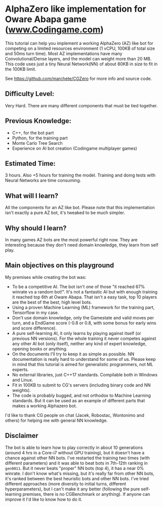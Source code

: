 # AlphaZero like implementation for Oware Abapa game (www.Codingame.com)

This tutorial can help you implement a working AlphaZero (AZ) like bot  for competing on a limited resources environment (1 vCPU, 100KB of total size and 50ms turn time). Most AZ implementations have many Convolutional/Dense layers, and the model can weight more than 20 MB. This code uses just a tiny Neural Network(NN) of about 80KB in size to fit in the 100KB limit.

See https://github.com/marchete/CGZero for more info and source code.

## Difficulty Level: 
Very Hard. There are many different components that must be tied together.

## Previous Knowledge:
- C++, for the bot part
- Python, for the training part
- Monte Carlo Tree Search
- Experience on AI bot creation (Codingame multiplayer games)

## Estimated Time:
3 hours. Also +5 hours for training the model. Training and doing tests with Neural Networks are time consuming.

## What will I learn?
All the components for an AZ like bot. Please note that this implementation isn't exactly a pure AZ bot, it's tweaked to be much simpler.

## Why should I learn?
In many games AZ bots are the most powerful right now. 
They are interesting because they don't need domain knowledge, they learn from self play.

## Main objectives on this playground

My premises while creating the bot was:
* To be a competitive AI. The bot isn't one of those "it reached 67% winrate vs a random bot!". It's not a fantastic AI but with enough training it reached top 6th at Oware Abapa. That isn't a easy task, top 10 players are the best of the best, high level bots.
* Using a proven Machine Learning (ML) framework for the training part, Tensorflow in my case.
* Don't use domain knowledge, only the Gamestate and valid moves per turn, and a EndGame score (-0.8 or 0.8, with some bonus for early wins and score difference).
* A pure self-learning AI, it only learns by playing against itself (or previous NN versions). For the whole training it never competes against any other AI bot (only itself), neither any kind of expert knowledge, opening books or anything.
* On the documents I'll try to keep it as simple as possible. NN documentation is really hard to understand for some of us. Please keep in mind that this tutorial is aimed for generalistic programmers, not ML experts.
* No external libraries, just C++17 standards. Compilable both in Windows and Linux.
* Fit in 100KB to submit to CG's servers (including binary code and NN weights).
* The code is probably bugged, and not orthodox to Machine Learning standards. But it can be used as an example of different parts that makes a working Alphazero bot.

I'd like to thank CG people on chat (Jacek, Robostac, Wontonimo and others) for helping me with general NN knowledge.

## Disclaimer
The bot is able to learn how to play correctly in about 10 generations (around 4 hrs in a Core-i7 without GPU training), but it doesn't have a chance against other NN bots. I've restarted the training two times (with different parameters) and it was able to beat bots in 7th-12th ranking in `gen0011`. But it never beats "proper" NN bots (top 4), it has a near 0% winrate. I don't know what's missing, but it's really far from other NN bots, it's ranked between the best heuristic bots and other NN bots. I've tried different approaches (more diversity to initial turns, different hyperparameters), but I can't make it any better (following the pure self-learning premises, there is no CGBenchmark or anything).
If anyone can improve it I'd like to know how to do it.
